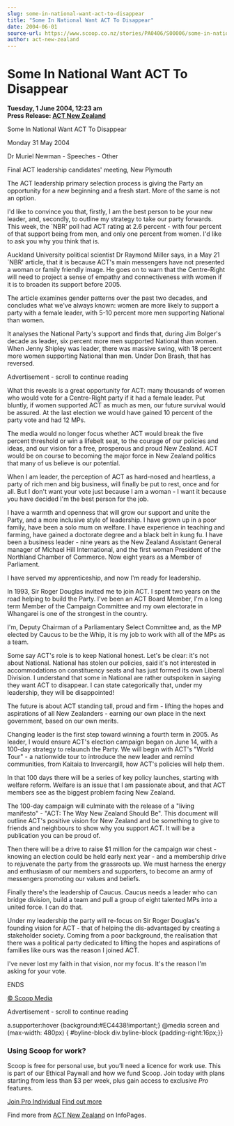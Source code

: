 ```yaml
---
slug: some-in-national-want-act-to-disappear
title: "Some In National Want ACT To Disappear"
date: 2004-06-01
source-url: https://www.scoop.co.nz/stories/PA0406/S00006/some-in-national-want-act-to-disappear.htm
author: act-new-zealand
---
```

Some In National Want ACT To Disappear
======================================

**Tuesday, 1 June 2004, 12:23 am**  
**Press Release: [ACT New Zealand](https://info.scoop.co.nz/ACT_New_Zealand)**

Some In National Want ACT To Disappear

Monday 31 May 2004

Dr Muriel Newman - Speeches - Other

Final ACT leadership candidates' meeting, New Plymouth

The ACT leadership primary selection process is giving the Party an opportunity for a new beginning and a fresh start. More of the same is not an option.

I'd like to convince you that, firstly, I am the best person to be your new leader, and, secondly, to outline my strategy to take our party forwards. This week, the \`NBR' poll had ACT rating at 2.6 percent - with four percent of that support being from men, and only one percent from women. I'd like to ask you why you think that is.

Auckland University political scientist Dr Raymond Miller says, in a May 21 \`NBR' article, that it is because ACT's main messengers have not presented a woman or family friendly image. He goes on to warn that the Centre-Right will need to project a sense of empathy and connectiveness with women if it is to broaden its support before 2005.

The article examines gender patterns over the past two decades, and concludes what we've always known: women are more likely to support a party with a female leader, with 5-10 percent more men supporting National than women.

It analyses the National Party's support and finds that, during Jim Bolger's decade as leader, six percent more men supported National than women. When Jenny Shipley was leader, there was massive swing, with 18 percent more women supporting National than men. Under Don Brash, that has reversed.

Advertisement - scroll to continue reading





What this reveals is a great opportunity for ACT: many thousands of women who would vote for a Centre-Right party if it had a female leader. Put bluntly, if women supported ACT as much as men, our future survival would be assured. At the last election we would have gained 10 percent of the party vote and had 12 MPs.

The media would no longer focus whether ACT would break the five percent threshold or win a lifebelt seat, to the courage of our policies and ideas, and our vision for a free, prosperous and proud New Zealand. ACT would be on course to becoming the major force in New Zealand politics that many of us believe is our potential.

When I am leader, the perception of ACT as hard-nosed and heartless, a party of rich men and big business, will finally be put to rest, once and for all. But I don't want your vote just because I am a woman - I want it because you have decided I'm the best person for the job.

I have a warmth and openness that will grow our support and unite the Party, and a more inclusive style of leadership. I have grown up in a poor family, have been a solo mum on welfare. I have experience in teaching and farming, have gained a doctorate degree and a black belt in kung fu. I have been a business leader - nine years as the New Zealand Assistant General manager of Michael Hill International, and the first woman President of the Northland Chamber of Commerce. Now eight years as a Member of Parliament.

I have served my apprenticeship, and now I'm ready for leadership.

In 1993, Sir Roger Douglas invited me to join ACT. I spent two years on the road helping to build the Party. I've been an ACT Board Member, I'm a long term Member of the Campaign Committee and my own electorate in Whangarei is one of the strongest in the country.

I'm, Deputy Chairman of a Parliamentary Select Committee and, as the MP elected by Caucus to be the Whip, it is my job to work with all of the MPs as a team.

Some say ACT's role is to keep National honest. Let's be clear: it's not about National. National has stolen our policies, said it's not interested in accommodations on constituency seats and has just formed its own Liberal Division. I understand that some in National are rather outspoken in saying they want ACT to disappear. I can state categorically that, under my leadership, they will be disappointed!

The future is about ACT standing tall, proud and firm - lifting the hopes and aspirations of all New Zealanders - earning our own place in the next government, based on our own merits.

Changing leader is the first step toward winning a fourth term in 2005. As leader, I would ensure ACT's election campaign began on June 14, with a 100-day strategy to relaunch the Party. We will begin with ACT's "World Tour" - a nationwide tour to introduce the new leader and remind communities, from Kaitaia to Invercargill, how ACT's policies will help them.

In that 100 days there will be a series of key policy launches, starting with welfare reform. Welfare is an issue that I am passionate about, and that ACT members see as the biggest problem facing New Zealand.

The 100-day campaign will culminate with the release of a "living manifesto" - "ACT: The Way New Zealand Should Be". This document will outline ACT's positive vision for New Zealand and be something to give to friends and neighbours to show why you support ACT. It will be a publication you can be proud of.

Then there will be a drive to raise $1 million for the campaign war chest - knowing an election could be held early next year - and a membership drive to rejuvenate the party from the grassroots up. We must harness the energy and enthusiasm of our members and supporters, to become an army of messengers promoting our values and beliefs.

Finally there's the leadership of Caucus. Caucus needs a leader who can bridge division, build a team and pull a group of eight talented MPs into a united force. I can do that.

Under my leadership the party will re-focus on Sir Roger Douglas's founding vision for ACT - that of helping the dis-advantaged by creating a stakeholder society. Coming from a poor background, the realisation that there was a political party dedicated to lifting the hopes and aspirations of families like ours was the reason I joined ACT.

I've never lost my faith in that vision, nor my focus. It's the reason I'm asking for your vote.

ENDS

[© Scoop Media](http://www.scoop.co.nz/about/terms.html)  

Advertisement - scroll to continue reading



a.supporter:hover {background:#EC4438!important;} @media screen and (max-width: 480px) { #byline-block div.byline-block {padding-right:16px;}}

### Using Scoop for work?

Scoop is free for personal use, but you’ll need a licence for work use. This is part of our Ethical Paywall and how we fund Scoop. Join today with plans starting from less than $3 per week, plus gain access to exclusive _Pro_ features.  
  
[Join Pro Individual](https://pro.scoop.co.nz/Individual/?from=ProIn24) [Find out more](https://pro.scoop.co.nz/using-scoop-for-work/?from=ProIn24)

Find more from [ACT New Zealand](https://info.scoop.co.nz/ACT_New_Zealand) on InfoPages.